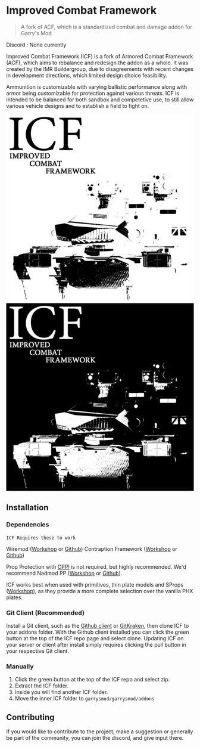 # Improved Combat Framework
> A fork of ACF, which is a standardized combat and damage addon for Garry's Mod

Discord : None currently

Improved Combat Framework (ICF) is a fork of Armored Combat Framework (ACF), which aims to rebalance and redesign the addon as a whole. It was created by the IMR Buildergroup, due to disagreements with recent changes in development directions, which limited design choice feasibility.

Ammunition is customizable with varying ballistic performance along with armor being customizable for protection against various threats. ICF is intended to be balanced for both sandbox and competetive use, to still allow various vehicle designs and to establish a field to fight on.

![ICF Logo](icf-logo-white.png#gh-light-mode-only)
![ICF Logo](icf-logo-black.png#gh-dark-mode-only)

## Installation

### Dependencies
    ICF Requires these to work

Wiremod ([Workshop](https://steamcommunity.com/workshop/filedetails/?id=160250458) or [Github](https://github.com/wiremod))
Contraption Framework ([Workshop](https://steamcommunity.com/sharedfiles/filedetails/?id=3154971187) or [Github](https://github.com/ACF-Team/CFW))

Prop Protection with [CPPI](http://ulyssesmod.net/archive/CPPI_v1-3.pdf) is not required, but highly recommended. We'd recommend Nadmod PP ([Workshop](https://steamcommunity.com/sharedfiles/filedetails/?id=159298542) or [Github](https://github.com/Nebual/NadmodPP)).

ICF works best when used with primitives, thin plate models and SProps ([Workshop](https://steamcommunity.com/sharedfiles/filedetails/?id=173482196)), as they provide a more complete selection over the vanilla PHX plates.


### Git Client (Recommended)

Install a Git client, such as the [Github client](https://desktop.github.com/) or [GitKraken](https://www.gitkraken.com/), then clone ICF to your addons folder. With the Github client installed you can click the green button at the top of the ICF repo page and select clone. Updating ICF on your server or client after install simply requires clicking the pull button in your respective Git client.

### Manually

1. Click the green button at the top of the ICF repo and select zip.
2. Extract the ICF folder.
3. Inside you will find another ICF folder.
4. Move the inner ICF folder to `garrysmod/garrysmod/addons`

## Contributing

If you would like to contribute to the project, make a suggestion or generally be part of the community, you can join the discord, and give input there.

